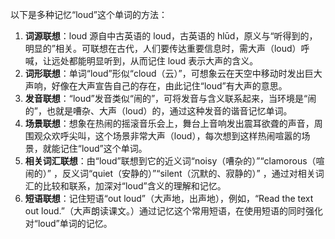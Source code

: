 以下是多种记忆“loud”这个单词的方法：
1. **词源联想**：loud 源自中古英语的 loud，古英语的 hlūd，原义与“听得到的，明显的”相关。可联想在古代，人们要传达重要信息时，需大声（loud）呼喊，让远处都能明显听到，从而记住 loud 表示大声的含义。
2. **词形联想**：单词“loud”形似“cloud（云）”，可想象云在天空中移动时发出巨大声响，好像在大声宣告自己的存在，由此记住“loud”有大声的意思。
3. **发音联想**：“loud”发音类似“闹的”，可将发音与含义联系起来，当环境是“闹的”，也就是嘈杂、大声（loud）的，通过这种发音的谐音记忆单词。
4. **场景联想**：想象在热闹的摇滚音乐会上，舞台上音响发出震耳欲聋的声音，周围观众欢呼尖叫，这个场景非常大声（loud），每次想到这样热闹喧嚣的场景，就能记住“loud”这个单词。
5. **相关词汇联想**：由“loud”联想到它的近义词“noisy（嘈杂的）”“clamorous（喧闹的）” ，反义词“quiet（安静的）”“silent（沉默的、寂静的）” ，通过对相关词汇的比较和联系，加深对“loud”含义的理解和记忆。
6. **短语联想**：记住短语“out loud”（大声地，出声地），例如，“Read the text out loud.”（大声朗读课文。）通过记忆这个常用短语，在使用短语的同时强化对“loud”单词的记忆。 